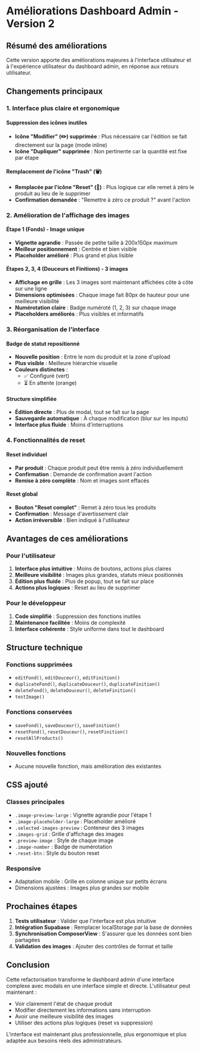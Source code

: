 # Améliorations Dashboard Admin - Version 2

## Résumé des améliorations

Cette version apporte des améliorations majeures à l'interface utilisateur et à l'expérience utilisateur du dashboard admin, en réponse aux retours utilisateur.

## Changements principaux

### 1. Interface plus claire et ergonomique

#### Suppression des icônes inutiles
- **Icône "Modifier" (✏️) supprimée** : Plus nécessaire car l'édition se fait directement sur la page (mode inline)
- **Icône "Dupliquer" supprimée** : Non pertinente car la quantité est fixe par étape

#### Remplacement de l'icône "Trash" (🗑️)
- **Remplacée par l'icône "Reset" (🔄)** : Plus logique car elle remet à zéro le produit au lieu de le supprimer
- **Confirmation demandée** : "Remettre à zéro ce produit ?" avant l'action

### 2. Amélioration de l'affichage des images

#### Étape 1 (Fonds) - Image unique
- **Vignette agrandie** : Passée de petite taille à 200x150px maximum
- **Meilleur positionnement** : Centrée et bien visible
- **Placeholder amélioré** : Plus grand et plus lisible

#### Étapes 2, 3, 4 (Douceurs et Finitions) - 3 images
- **Affichage en grille** : Les 3 images sont maintenant affichées côte à côte sur une ligne
- **Dimensions optimisées** : Chaque image fait 80px de hauteur pour une meilleure visibilité
- **Numérotation claire** : Badge numéroté (1, 2, 3) sur chaque image
- **Placeholders améliorés** : Plus visibles et informatifs

### 3. Réorganisation de l'interface

#### Badge de statut repositionné
- **Nouvelle position** : Entre le nom du produit et la zone d'upload
- **Plus visible** : Meilleure hiérarchie visuelle
- **Couleurs distinctes** : 
  - ✅ Configuré (vert)
  - ⏳ En attente (orange)

#### Structure simplifiée
- **Édition directe** : Plus de modal, tout se fait sur la page
- **Sauvegarde automatique** : À chaque modification (blur sur les inputs)
- **Interface plus fluide** : Moins d'interruptions

### 4. Fonctionnalités de reset

#### Reset individuel
- **Par produit** : Chaque produit peut être remis à zéro individuellement
- **Confirmation** : Demande de confirmation avant l'action
- **Remise à zéro complète** : Nom et images sont effacés

#### Reset global
- **Bouton "Reset complet"** : Remet à zéro tous les produits
- **Confirmation** : Message d'avertissement clair
- **Action irréversible** : Bien indiqué à l'utilisateur

## Avantages de ces améliorations

### Pour l'utilisateur
1. **Interface plus intuitive** : Moins de boutons, actions plus claires
2. **Meilleure visibilité** : Images plus grandes, statuts mieux positionnés
3. **Édition plus fluide** : Plus de popup, tout se fait sur place
4. **Actions plus logiques** : Reset au lieu de supprimer

### Pour le développeur
1. **Code simplifié** : Suppression des fonctions inutiles
2. **Maintenance facilitée** : Moins de complexité
3. **Interface cohérente** : Style uniforme dans tout le dashboard

## Structure technique

### Fonctions supprimées
- `editFond()`, `editDouceur()`, `editFinition()`
- `duplicateFond()`, `duplicateDouceur()`, `duplicateFinition()`
- `deleteFond()`, `deleteDouceur()`, `deleteFinition()`
- `testImage()`

### Fonctions conservées
- `saveFond()`, `saveDouceur()`, `saveFinition()`
- `resetFond()`, `resetDouceur()`, `resetFinition()`
- `resetAllProducts()`

### Nouvelles fonctions
- Aucune nouvelle fonction, mais amélioration des existantes

## CSS ajouté

### Classes principales
- `.image-preview-large` : Vignette agrandie pour l'étape 1
- `.image-placeholder-large` : Placeholder amélioré
- `.selected-images-preview` : Conteneur des 3 images
- `.images-grid` : Grille d'affichage des images
- `.preview-image` : Style de chaque image
- `.image-number` : Badge de numérotation
- `.reset-btn` : Style du bouton reset

### Responsive
- Adaptation mobile : Grille en colonne unique sur petits écrans
- Dimensions ajustées : Images plus grandes sur mobile

## Prochaines étapes

1. **Tests utilisateur** : Valider que l'interface est plus intuitive
2. **Intégration Supabase** : Remplacer localStorage par la base de données
3. **Synchronisation ComposerView** : S'assurer que les données sont bien partagées
4. **Validation des images** : Ajouter des contrôles de format et taille

## Conclusion

Cette refactorisation transforme le dashboard admin d'une interface complexe avec modals en une interface simple et directe. L'utilisateur peut maintenant :

- Voir clairement l'état de chaque produit
- Modifier directement les informations sans interruption
- Avoir une meilleure visibilité des images
- Utiliser des actions plus logiques (reset vs suppression)

L'interface est maintenant plus professionnelle, plus ergonomique et plus adaptée aux besoins réels des administrateurs.
